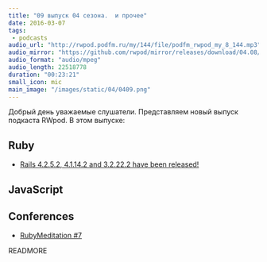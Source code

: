 ```yaml
---
title: "09 выпуск 04 сезона.  и прочее"
date: 2016-03-07
tags:
 - podcasts
audio_url: "http://rwpod.podfm.ru/my/144/file/podfm_rwpod_my_8_144.mp3"
audio_mirror: "https://github.com/rwpod/mirror/releases/download/04.08/0408.mp3"
audio_format: "audio/mpeg"
audio_length: 22518778
duration: "00:23:21"
small_icon: mic
main_image: "/images/static/04/0409.png"
---
```


Добрый день уважаемые слушатели. Представляем новый выпуск подкаста RWpod. В этом выпуске:

## Ruby

 - [Rails 4.2.5.2, 4.1.14.2 and 3.2.22.2 have been released!](http://weblog.rubyonrails.org/2016/2/29/Rails-4-2-5-2-4-1-14-2-3-2-22-2-have-been-released/)

## JavaScript


## Conferences

 - [RubyMeditation #7](http://rubymeditation7.eventbrite.com)

READMORE

